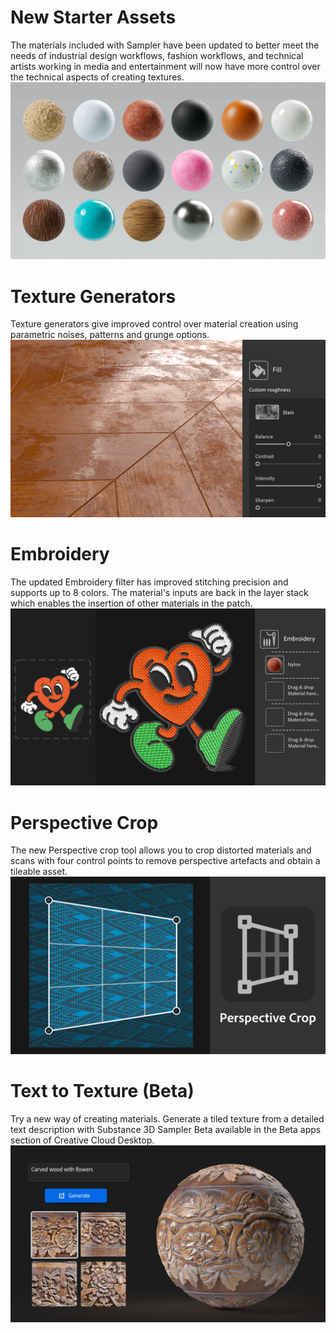 # New Starter Assets
The materials included with Sampler have been updated to better meet the needs of industrial design workflows, fashion workflows, and technical artists working in media and entertainment will now have more control over the technical aspects of creating textures. 
![visual](NewStarterContent.png)

# Texture Generators
Texture generators give improved control over material creation using parametric noises, patterns and grunge options. 
![visual](sa_whats-new-screen_v4-3-0_generators.png)

# Embroidery
The updated Embroidery filter has improved stitching precision and supports up to 8 colors. The material's inputs are back in the layer stack which enables the insertion of other materials in the patch. 
![visual](Embroideryv3.png)

# Perspective Crop
The new Perspective crop tool allows you to crop distorted materials and scans with four control points to remove perspective artefacts and obtain a tileable asset.
![visual](PerspectiveCropTool.png)

# Text to Texture (Beta)
Try a new way of creating materials. Generate a tiled texture from a detailed text description with Substance 3D Sampler Beta available in the Beta apps section of Creative Cloud Desktop.
![visual](sa_whats_new_screen_v4_2_1_generative_textures.png)